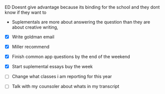 


ED Doesnt give advantage  because its binding for the school and they dont know if they want to 



- Suplementals are more about answering the question than they are about creative writing,

- [x] Write goldman email
- [x] Miller recommend
- [x] Finish common app questions by the end of the weekend
- [x] Start suplemental essays buy the week 


 - [ ] Change what classes i am reporting for this year
 - [ ] Talk with my counsoler about whats in my transcript